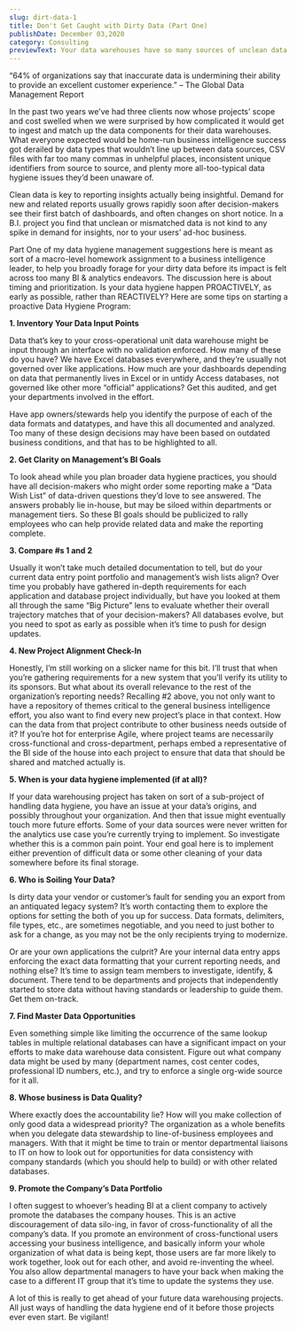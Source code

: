 ```yaml
---
slug: dirt-data-1
title: Don't Get Caught with Dirty Data (Part One)
publishDate: December 03,2020
category: Consulting
previewText: Your data warehouses have so many sources of unclean data. How do you PROACTIVELY handle data hygiene?
---
```


“64% of organizations say that inaccurate data is undermining their ability to provide an excellent customer experience.” – The Global Data Management Report

In the past two years we’ve had three clients now whose projects’ scope and cost swelled when we were surprised by how complicated it would get to ingest and match up the data components for their data warehouses. What everyone expected would be home-run business intelligence success got derailed by data types that wouldn’t line up between data sources, CSV files with far too many commas in unhelpful places, inconsistent unique identifiers from source to source, and plenty more all-too-typical data hygiene issues they’d been unaware of.

Clean data is key to reporting insights actually being insightful. Demand for new and related reports usually grows rapidly soon after decision-makers see their first batch of dashboards, and often changes on short notice. In a B.I. project you find that unclean or mismatched data is not kind to any spike in demand for insights, nor to your users’ ad-hoc business.

Part One of my data hygiene management suggestions here is meant as sort of a macro-level homework assignment to a business intelligence leader, to help you broadly forage for your dirty data before its impact is felt across too many BI & analytics endeavors. The discussion here is about timing and prioritization. Is your data hygiene happen PROACTIVELY, as early as possible, rather than REACTIVELY? Here are some tips on starting a proactive Data Hygiene Program:

**1. Inventory Your Data Input Points**

Data that’s key to your cross-operational unit data warehouse might be input through an interface with no validation enforced. How many of these do you have? We have Excel databases everywhere, and they’re usually not governed over like applications. How much are your dashboards depending on data that permanently lives in Excel or in untidy Access databases, not governed like other more “official” applications? Get this audited, and get your departments involved in the effort.

Have app owners/stewards help you identify the purpose of each of the data formats and datatypes, and have this all documented and analyzed.
Too many of these design decisions may have been based on outdated business conditions, and that has to be highlighted to all.

**2. Get Clarity on Management’s BI Goals**

To look ahead while you plan broader data hygiene practices, you should have all decision-makers who might order some reporting make a “Data Wish List” of data-driven questions they’d love to see answered. The answers probably lie in-house, but may be siloed within departments or management tiers. So these BI goals should be publicized to rally employees who can help provide related data and make the reporting complete.

**3. Compare #s 1 and 2**

Usually it won’t take much detailed documentation to tell, but do your current data entry point portfolio and management’s wish lists align? Over time you probably have gathered in-depth requirements for each application and database project individually, but have you looked at them all through the same “Big Picture” lens to evaluate whether their overall trajectory matches that of your decision-makers? All databases evolve, but you need to spot as early as possible when it’s time to push for design updates.

**4. New Project Alignment Check-In**

Honestly, I’m still working on a slicker name for this bit. I’ll trust that when you’re gathering requirements for a new system that you’ll verify its utility to its sponsors. But what about its overall relevance to the rest of the organization’s reporting needs? Recalling #2 above, you not only want to have a repository of themes critical to the general business intelligence effort, you also want to find every new project’s place in that context. How can the data from that project contribute to other business needs outside of it? If you’re hot for enterprise Agile, where project teams are necessarily cross-functional and cross-department, perhaps embed a representative of the BI side of the house into each project to ensure that data that should be shared and matched actually is.

**5. When is your data hygiene implemented (if at all)?**

If your data warehousing project has taken on sort of a sub-project of handling data hygiene, you have an issue at your data’s origins, and possibly throughout your organization. And then that issue might eventually touch more future efforts. Some of your data sources were never written for the analytics use case you’re currently trying to implement. So investigate whether this is a common pain point. Your end goal here is to implement either prevention of difficult data or some other cleaning of your data somewhere before its final storage.

**6. Who is Soiling Your Data?**

Is dirty data your vendor or customer’s fault for sending you an export from an antiquated legacy system? It’s worth contacting them to explore the options for setting the both of you up for success. Data formats, delimiters, file types, etc., are sometimes negotiable, and you need to just bother to ask for a change, as you may not be the only recipients trying to modernize.

Or are your own applications the culprit? Are your internal data entry apps enforcing the exact data formatting that your current reporting needs, and nothing else? It’s time to assign team members to investigate, identify, & document. There tend to be departments and projects that independently started to store data without having standards or leadership to guide them. Get them on-track.

**7. Find Master Data Opportunities**

Even something simple like limiting the occurrence of the same lookup tables in multiple relational databases can have a significant impact on your efforts to make data warehouse data consistent. Figure out what company data might be used by many (department names, cost center codes, professional ID numbers, etc.), and try to enforce a single org-wide source for it all.

**8. Whose business is Data Quality?**

Where exactly does the accountability lie? How will you make collection of only good data a widespread priority? The organization as a whole benefits when you delegate data stewardship to line-of-business employees and managers. With that it might be time to train or mentor departmental liaisons to IT on how to look out for opportunities for data consistency with company standards (which you should help to build) or with other related databases.

**9. Promote the Company’s Data Portfolio**

I often suggest to whoever’s heading BI at a client company to actively promote the databases the company houses. This is an active discouragement of data silo-ing, in favor of cross-functionality of all the company’s data. If you promote an environment of cross-functional users accessing your business intelligence, and basically inform your whole organization of what data is being kept, those users are far more likely to work together, look out for each other, and avoid re-inventing the wheel. You also allow departmental managers to have your back when making the case to a different IT group that it’s time to update the systems they use.

A lot of this is really to get ahead of your future data warehousing projects. All just ways of handling the data hygiene end of it before those projects ever even start. Be vigilant!
